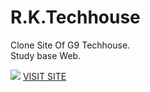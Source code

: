 <h1>R.K.Techhouse</h1>
<p>Clone Site Of G9 Techhouse.<br>
Study base Web.
</p>
<img src="https://rktechhouse.netlify.com/images/rk.png"/>
<a href="https://rktechhouse.netlify.com/">VISIT SITE</a>

